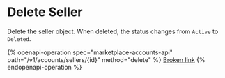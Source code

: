 # Delete Seller

Delete the seller object. When deleted, the status changes from `Active` to `Deleted`.

{% openapi-operation spec="marketplace-accounts-api" path="/v1/accounts/sellers/{id}" method="delete" %}
[Broken link](broken-reference)
{% endopenapi-operation %}
